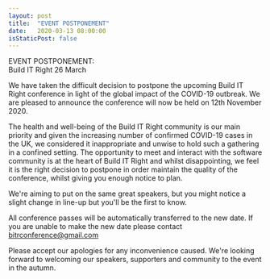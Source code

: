 ```yaml
---
layout: post
title:  "EVENT POSTPONEMENT"
date:   2020-03-13 08:00:00
isStaticPost: false
---
```

EVENT POSTPONEMENT:<br/>
Build IT Right 26 March

We have taken the difficult decision to postpone the upcoming Build IT Right conference in light of the global impact of the COVID-19 outbreak. We are pleased to announce the conference will now be held on 12th November 2020.

The health and well-being of the Build IT Right community is our main priority and given the increasing number of confirmed COVID-19 cases in the UK, we considered it inappropriate and unwise to hold such a gathering in a confined setting. The opportunity to meet and interact with the software community is at the heart of Build IT Right and whilst disappointing, we feel it is the right decision to postpone in order maintain the quality of the conference, whilst giving you enough notice to plan.

We're aiming to put on the same great speakers, but you might notice a slight change in line-up but you'll be the first to know.

All conference passes will be automatically transferred to the new date. If you are unable to make the new date please contact [bitrconference@gmail.com](mailto:bitrconference@gmail.com)

Please accept our apologies for any inconvenience caused. We're looking forward to welcoming our speakers, supporters and community to the event in the autumn.
